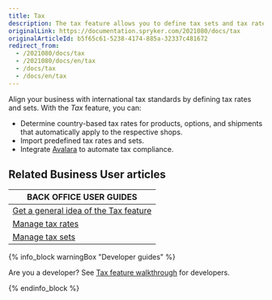 ```yaml
---
title: Tax
description: The tax feature allows you to define tax sets and tax rates for your project
originalLink: https://documentation.spryker.com/2021080/docs/tax
originalArticleId: b5f65c61-5238-4174-885a-32337c481672
redirect_from:
  - /2021080/docs/tax
  - /2021080/docs/en/tax
  - /docs/tax
  - /docs/en/tax
---
```


Align your business with international tax standards by defining tax rates and sets. With the *Tax* feature, you can:

* Determine country-based tax rates for products, options, and shipments that automatically apply to the respective shops.
* Import predefined tax rates and sets.
* Integrate [Avalara](https://www.avalara.com/us/en/index.html) to automate tax compliance.

## Related Business User articles

|BACK OFFICE USER GUIDES|
|---|
| [Get a general idea of the Tax feature](/docs/scos/dev/features/{{page.version}}/tax/tax-feature-overview.html) |
| [Manage tax rates](/docs/scos/user/user-guides/{{page.version}}/back-office-user-guide/administration/tax-rates/managing-tax-rates.html) |
| [Manage tax sets](/docs/scos/user/user-guides/{{page.version}}/back-office-user-guide/administration/tax-sets/managing-tax-sets.html) |

{% info_block warningBox "Developer guides" %}

Are you a developer? See [Tax feature walkthrough](/docs/scos/dev/feature-walkthroughs/{{page.version}}/tax-feature-walkthrough/tax-feature-walkthrough.html) for developers.

{% endinfo_block %}
